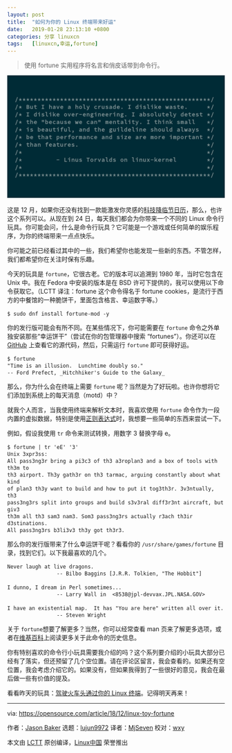 ```yaml
---
layout: post
title:	"如何为你的 Linux 终端带来好运"
date:	2019-01-28 23:13:10 +0800 
categories:	分享 linuxcn 
tags:	[linuxcn,幸运,fortune]
---
```




> 
> 使用 fortune 实用程序将名言和俏皮话带到命令行。
> 
> 
> 


![](/Asserts/Images/album/201901/28/231312e2rczlc6l6a8wlw2.png)


这是 12 月，如果你还没有找到一款能激发你灵感的[科技降临节日历](https://opensource.com/article/16/11/7-tech-advent-calendars-holiday-season)，那么，也许这个系列可以。从现在到 24 日，每天我们都会为你带来一个不同的 Linux 命令行玩具。你可能会问，什么是命令行玩具？它可能是一个游戏或任何简单的娱乐程序，为你的终端带来一点点快乐。


你可能之前已经看过其中的一些，我们希望你也能发现一些新的东西。不管怎样，我们都希望你在关注时保有乐趣。


今天的玩具是 `fortune`，它很古老。它的版本可以追溯到 1980 年，当时它包含在 Unix 中。我在 Fedora 中安装的版本是在 BSD 许可下提供的，我可以使用以下命令获取它。（LCTT 译注：fortune 这个命令得名于 fortune cookies，是流行于西方的中餐馆的一种脆饼干，里面包含格言、幸运数字等。）



```
$ sudo dnf install fortune-mod -y
```

你的发行版可能会有所不同。在某些情况下，你可能需要在 `fortune` 命令之外单独安装那些“幸运饼干”（尝试在你的包管理器中搜索 “fortunes”）。你还可以在 [GitHub](https://github.com/shlomif/fortune-mod) 上查看它的源代码，然后，只需运行 `fortune` 即可获得好运。



```
$ fortune
"Time is an illusion.  Lunchtime doubly so."
-- Ford Prefect, _Hitchhiker's Guide to the Galaxy_
```

那么，你为什么会在终端上需要 `fortune` 呢？当然是为了好玩啦。也许你想将它们添加到系统上的每天消息（motd）中？


就我个人而言，当我使用终端来解析文本时，我喜欢使用 `fortune` 命令作为一段内置的虚拟数据，特别是使用[正则表达式](https://opensource.com/article/18/5/getting-started-regular-expressions)时，我想要一些简单的东西来尝试一下。


例如，假设我使用 `tr` 命令来测试转换，用数字 3 替换字母 e。



```
$ fortune | tr 'eE' '3'
Unix 3xpr3ss:
All pass3ng3r bring a pi3c3 of th3 a3roplan3 and a box of tools with th3m to
th3 airport. Th3y gath3r on th3 tarmac, arguing constantly about what kind
of plan3 th3y want to build and how to put it tog3th3r. 3v3ntually, th3
pass3ng3rs split into groups and build s3v3ral diff3r3nt aircraft, but giv3
th3m all th3 sam3 nam3. Som3 pass3ng3rs actually r3ach th3ir d3stinations.
All pass3ng3rs b3li3v3 th3y got th3r3.
```

那么你的发行版带来了什么幸运饼干呢？看看你的 `/usr/share/games/fortune` 目录，找到它们。以下我最喜欢的几个。



```
Never laugh at live dragons.
                -- Bilbo Baggins [J.R.R. Tolkien, "The Hobbit"]

I dunno, I dream in Perl sometimes...
                -- Larry Wall in  <8538@jpl-devvax.JPL.NASA.GOV>

I have an existential map.  It has "You are here" written all over it.
                -- Steven Wright
```

关于 `fortune`想要了解更多？当然，你可以经常查看 man 页来了解更多选项，或者在[维基百科](https://en.wikipedia.org/wiki/Fortune_%28Unix%29)上阅读更多关于此命令的历史信息。


你有特别喜欢的命令行小玩具需要我介绍的吗？这个系列要介绍的小玩具大部分已经有了落实，但还预留了几个空位置。请在评论区留言，我会查看的。如果还有空位置，我会考虑介绍它的。如果没有，但如果我得到了一些很好的意见，我会在最后做一些有价值的提及。


看看昨天的玩具：[驾驶火车头通过你的 Linux 终端](https://opensource.com/article/18/12/linux-toy-sl)。记得明天再来！




---


via: <https://opensource.com/article/18/12/linux-toy-fortune>


作者：[Jason Baker](https://opensource.com/users/jason-baker) 选题：[lujun9972](https://github.com/lujun9972) 译者：[MjSeven](https://github.com/MjSeven) 校对：[wxy](https://github.com/wxy)


本文由 [LCTT](https://github.com/LCTT/TranslateProject) 原创编译，[Linux中国](https://linux.cn/) 荣誉推出
